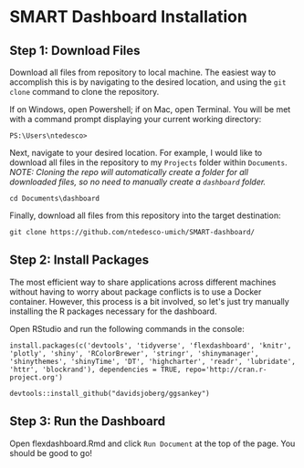 # SMART Dashboard Installation

## Step 1: Download Files

   Download all files from repository to local machine. The easiest way to accomplish this is by navigating to the desired location, and using the `git clone` command to clone the repository.

   If on Windows, open Powershell; if on Mac, open Terminal. You will be met with a command prompt displaying your current working directory: 

   ```
   PS:\Users\ntedesco>
   ```

   Next, navigate to your desired location. For example, I would like to download all files in the repository to my `Projects` folder within `Documents`. *NOTE: Cloning the repo will automatically create a folder for all downloaded files, so no need to manually create a `dashboard` folder.*

   ```
   cd Documents\dashboard
   ```

   Finally, download all files from this repository into the target destination: 

   ```
   git clone https://github.com/ntedesco-umich/SMART-dashboard/
   ```

## Step 2: Install Packages 

   The most efficient way to share applications across different machines without having to worry about package conflicts is to use a Docker container. However, this process is a bit involved, so let's just try manually installing the R packages necessary for the dashboard. 

   Open RStudio and run the following commands in the console: 

   ```
   install.packages(c('devtools', 'tidyverse', 'flexdashboard', 'knitr', 'plotly', 'shiny', 'RColorBrewer', 'stringr', 'shinymanager', 'shinythemes', 'shinyTime', 'DT', 'highcharter', 'readr', 'lubridate', 'httr', 'blockrand'), dependencies = TRUE, repo='http://cran.r-project.org')

   devtools::install_github("davidsjoberg/ggsankey")
   ```

## Step 3: Run the Dashboard

   Open flexdashboard.Rmd and click `Run Document` at the top of the page. You should be good to go! 

